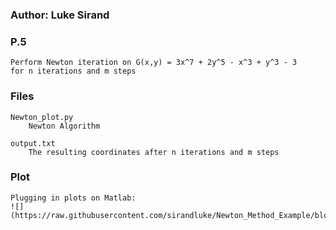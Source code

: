 ### Author: Luke Sirand

### P.5
    Perform Newton iteration on G(x,y) = 3x^7 + 2y^5 - x^3 + y^3 - 3
    for n iterations and m steps 

### Files

    Newton_plot.py 
        Newton Algorithm
    
    output.txt
        The resulting coordinates after n iterations and m steps

### Plot
    Plugging in plots on Matlab:
    ![](https://raw.githubusercontent.com/sirandluke/Newton_Method_Example/blob/master/images/plot.png)
        



